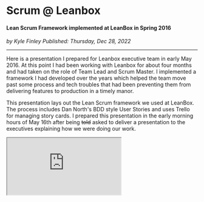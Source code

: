 # Scrum @ Leanbox

#### Lean Scrum Framework implemented at LeanBox in Spring 2016

*<div class="article-meta-data"> by Kyle Finley</span> Published: <time itemprop="pubdate" datetime="12/28/2022">Thursday, Dec 28, 2022</time></div>*

---

Here is a presentation I prepared for Leanbox executive team in early May 2016. At this point I had been working with Leanbox for about four months and had taken on the role of Team Lead and Scrum Master. I implemented a framework I had developed over the years which helped the team move past some process and tech troubles that had been preventing them from delivering features to production in a timely manor.

This presentation lays out the Lean Scrum framework we used at LeanBox. The process includes Dan North's BDD style User Stories and uses Trello for managing story cards. I prepared this presentation in the early morning hours of May 16th after being <strike>told</strike> asked to deliver a presentation to the executives explaining how we were doing our work.

<p>
  <div class="responsive-google-slides">
    <iframe src="https://docs.google.com/presentation/d/13NMsZhfPwiLBJN0xI02SGaBKpwAdr6aI-ZLlY3DdtHU/embed"></iframe>
  </div>
</p>
